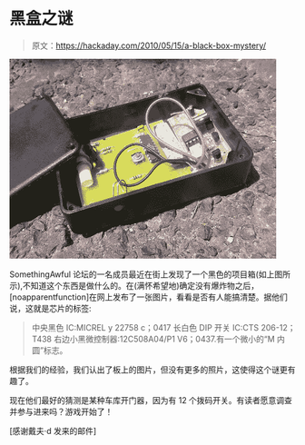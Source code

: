 # 黑盒之谜

> 原文：<https://hackaday.com/2010/05/15/a-black-box-mystery/>

[![](img/c5acd9891c2f693dffa6903ae389b8ac.png "xFjoL")](http://hackaday.com/wp-content/uploads/2010/05/xfjol.jpg)

SomethingAwful 论坛的一名成员最近在街上发现了一个黑色的项目箱(如上图所示),不知道这个东西是做什么的。在(满怀希望地)确定没有爆炸物之后，[noapparentfunction]在网上发布了一张图片，看看是否有人能搞清楚。据他们说，这就是芯片的标签:

> 中央黑色 IC:MICREL y 22758 c；0417
> 长白色 DIP 开关 IC:CTS 206-12；T438
> 右边小黑微控制器:12C508A04/P1 V6；0437.有一个微小的“M 内圆”标志。

根据我们的经验，我们认出了板上的图片，但没有更多的照片，这使得这个谜更有趣了。

现在他们最好的猜测是某种车库开门器，因为有 12 个拨码开关。有读者愿意调查并参与进来吗？游戏开始了！

[感谢戴夫·d 发来的邮件]